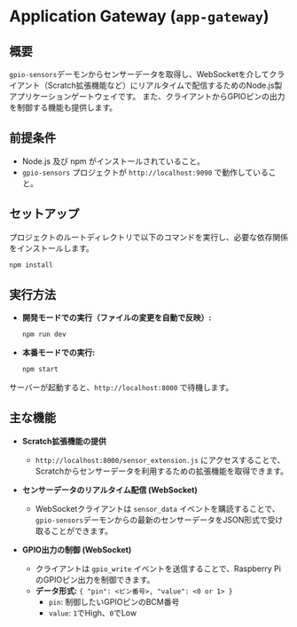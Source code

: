 # Application Gateway (`app-gateway`)

## 概要

`gpio-sensors`デーモンからセンサーデータを取得し、WebSocketを介してクライアント（Scratch拡張機能など）にリアルタイムで配信するためのNode.js製アプリケーションゲートウェイです。
また、クライアントからGPIOピンの出力を制御する機能も提供します。

## 前提条件

- Node.js 及び npm がインストールされていること。
- `gpio-sensors` プロジェクトが `http://localhost:9090` で動作していること。

## セットアップ

プロジェクトのルートディレクトリで以下のコマンドを実行し、必要な依存関係をインストールします。

```bash
npm install
```

## 実行方法

- **開発モードでの実行（ファイルの変更を自動で反映）:**
  ```bash
  npm run dev
  ```

- **本番モードでの実行:**
  ```bash
  npm start
  ```

サーバーが起動すると、`http://localhost:8000` で待機します。

## 主な機能

- **Scratch拡張機能の提供**
  - `http://localhost:8000/sensor_extension.js` にアクセスすることで、Scratchからセンサーデータを利用するための拡張機能を取得できます。

- **センサーデータのリアルタイム配信 (WebSocket)**
  - WebSocketクライアントは `sensor_data` イベントを購読することで、`gpio-sensors`デーモンからの最新のセンサーデータをJSON形式で受け取ることができます。

- **GPIO出力の制御 (WebSocket)**
  - クライアントは `gpio_write` イベントを送信することで、Raspberry PiのGPIOピン出力を制御できます。
  - **データ形式:** `{ "pin": <ピン番号>, "value": <0 or 1> }`
    - `pin`: 制御したいGPIOピンのBCM番号
    - `value`: `1`でHigh、`0`でLow
